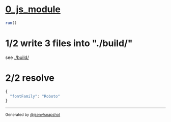 # [0_js_module](../../preload_local_font_build_2.test.mjs#L24)

```js
run()
```

# 1/2 write 3 files into "./build/"

see [./build/](./build/)

# 2/2 resolve

```js
{
  "fontFamily": "Roboto"
}
```
---

<sub>
  Generated by <a href="https://github.com/jsenv/core/tree/main/packages/independent/snapshot">@jsenv/snapshot</a>
</sub>